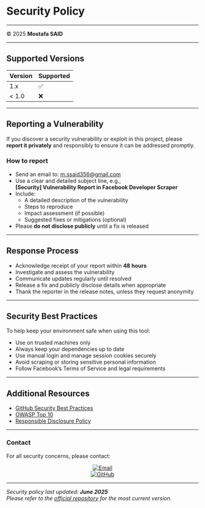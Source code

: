 # Security Policy

---

© 2025 **Mostafa SAID**

---

## Supported Versions

| Version | Supported          |
| ------- | ------------------ |
| 1.x     | :white_check_mark: |
| < 1.0   | :x:                |

---

## Reporting a Vulnerability

If you discover a security vulnerability or exploit in this project, please **report it privately** and responsibly to ensure it can be addressed promptly.

### How to report

- Send an email to: [m.ssaid356@gmail.com](mailto:m.ssaid356@gmail.com)
- Use a clear and detailed subject line, e.g.,  
  **[Security] Vulnerability Report in Facebook Developer Scraper**
- Include:
  - A detailed description of the vulnerability  
  - Steps to reproduce  
  - Impact assessment (if possible)  
  - Suggested fixes or mitigations (optional)  
- Please **do not disclose publicly** until a fix is released

---

## Response Process

- Acknowledge receipt of your report within **48 hours**  
- Investigate and assess the vulnerability  
- Communicate updates regularly until resolved  
- Release a fix and publicly disclose details when appropriate  
- Thank the reporter in the release notes, unless they request anonymity

---

## Security Best Practices

To help keep your environment safe when using this tool:

- Use on trusted machines only  
- Always keep your dependencies up to date  
- Use manual login and manage session cookies securely  
- Avoid scraping or storing sensitive personal information  
- Follow Facebook’s Terms of Service and legal requirements  

---

## Additional Resources

- [GitHub Security Best Practices](https://docs.github.com/en/code-security)  
- [OWASP Top 10](https://owasp.org/www-project-top-ten/)  
- [Responsible Disclosure Policy](https://www.first.org/resources/policies/disclosure-policy)

---

### Contact

For all security concerns, please contact:

<div align="center">

[![Email](https://img.shields.io/badge/Email-m.ssaid356@gmail.com-D14836?style=for-the-badge&logo=gmail&logoColor=white)](mailto:m.ssaid356@gmail.com)  
[![GitHub](https://img.shields.io/badge/GitHub-@Mostafa--SAID7-181717?style=for-the-badge&logo=github&logoColor=white)](https://github.com/Mostafa-SAID7)

</div>

---

*Security policy last updated: **June 2025***  
*Please refer to the [official repository](https://github.com/Mostafa-SAID7/facebook-developer-scraper) for the most current version.*
